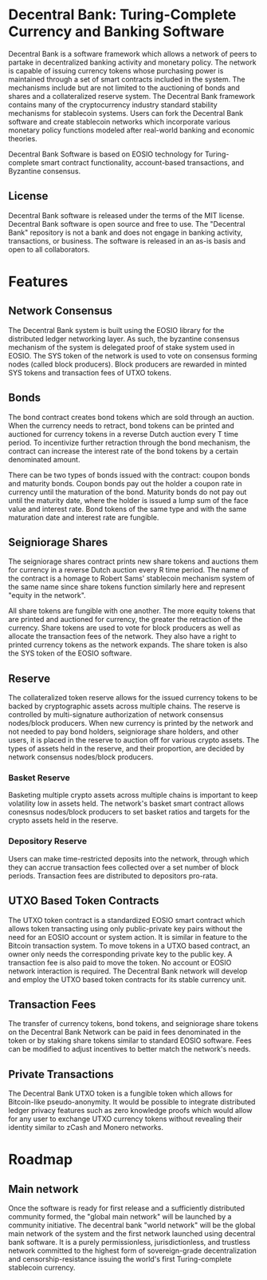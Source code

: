 # Decentral Bank: Turing-Complete Currency and Banking Software 

Decentral Bank is a software framework which allows a network of peers to partake in decentralized banking activity and monetary policy. The network is capable of issuing currency tokens whose purchasing power is maintained through a set of smart contracts included in the system. The mechanisms include but are not limited to the auctioning of bonds and shares and a collateralized reserve system. The Decentral Bank framework contains many of the cryptocurrency industry standard stability mechanisms for stablecoin systems. Users can fork the Decentral Bank software and create stablecoin networks which incorporate various monetary policy functions modeled after real-world banking and economic theories.

Decentral Bank Software is based on EOSIO technology for Turing-complete smart contract functionality, account-based transactions, and Byzantine consensus.  

## License
Decentral Bank software is released under the terms of the MIT license. Decentral Bank software is open source and free to use. The "Decentral Bank" repository is not a bank and does not engage in banking activity, transactions, or business. The software is released in an as-is basis and open to all collaborators.


# Features

## Network Consensus 
The Decentral Bank system is built using the EOSIO library for the distributed ledger networking layer. As such, the byzantine consensus mechanism of the system is delegated proof of stake system used in EOSIO. The SYS token of the network is used to vote on consensus forming nodes (called block producers). Block producers are rewarded in minted SYS tokens and transaction fees of UTXO tokens.

## Bonds
The bond contract creates bond tokens which are sold through an auction. When the currency needs to retract, bond tokens can be printed and auctioned for currency tokens in a reverse Dutch auction every T time period. To incentivize further retraction through the bond mechanism, the contract can increase the interest rate of the bond tokens by a certain denominated amount.

There can be two types of bonds issued with the contract: coupon bonds and maturity bonds. Coupon bonds pay out the holder a coupon rate in currency until the maturation of the bond. Maturity bonds do not pay out until the maturity date, where the holder is issued a lump sum of the face value and interest rate. Bond tokens of the same type and with the same maturation date and interest rate are fungible.

## Seigniorage Shares
The seigniorage shares contract prints new share tokens and auctions them for currency in a reverse Dutch auction every R time period. The name of the contract is a homage to Robert Sams' stablecoin mechanism system of the same name since share tokens function similarly here and represent "equity in the network".

All share tokens are fungible with one another. The more equity tokens that are printed and auctioned for currency, the greater the retraction of the currency. Share tokens are used to vote for block producers as well as allocate the transaction fees of the network. They also have a right to printed currency tokens as the network expands. The share token is also the SYS token of the EOSIO software.

## Reserve
The collateralized token reserve allows for the issued currency tokens to be backed by cryptographic assets across multiple chains. The reserve is controlled by multi-signature authorization of network consensus nodes/block producers. When new currency is printed by the network and not needed to pay bond holders, seigniorage share holders, and other users, it is placed in the reserve to auction off for various crypto assets. The types of assets held in the reserve, and their proportion, are decided by network consensus nodes/block producers.  

### Basket Reserve
Basketing multiple crypto assets across multiple chains is important to keep volatility low in assets held. The network's basket smart contract allows conesnsus nodes/block producers to set basket ratios and targets for the crypto assets held in the reserve.

### Depository Reserve
Users can make time-restricted deposits into the network, through which they can accrue transaction fees collected over a set number of block periods. Transaction fees are distributed to depositors pro-rata.

## UTXO Based Token Contracts
The UTXO token contract is a standardized EOSIO smart contract which allows token transacting using only public-private key pairs without the need for an EOSIO account or system action. It is similar in feature to the Bitcoin transaction system. To move tokens in a UTXO based contract, an owner only needs the corresponding private key to the public key. A transaction fee is also paid to move the token. No account or EOSIO network interaction is required. The Decentral Bank network will develop and employ the UTXO based token contracts for its stable currency unit. 

## Transaction Fees
The transfer of currency tokens, bond tokens, and seigniorage share tokens on the Decentral Bank Network can be paid in fees denominated in the token or by staking share tokens similar to standard EOSIO software. Fees can be modified to adjust incentives to better match the network's needs.

## Private Transactions
The Decentral Bank UTXO token is a fungible token which allows for Bitcoin-like pseudo-anonymity. It would be possible to integrate distributed ledger privacy features such as zero knowledge proofs which would allow for any user to exchange UTXO currency tokens without revealing their identity similar to zCash and Monero networks. 

# Roadmap

## Main network
Once the software is ready for first release and a sufficiently distributed community formed, the "global main network" will be launched by a community initiative. The decentral bank "world network" will be the global main network of the system and the first network launched using decentral bank software. It is a purely permissionless, jurisdictionless, and trustless network committed to the highest form of sovereign-grade decentralization and censorship-resistance issuing the world's first Turing-complete stablecoin currency.  
